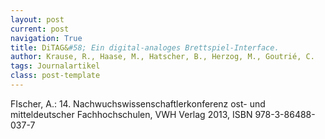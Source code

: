 ```yaml
---
layout: post
current: post
navigation: True
title: DiTAG&#58; Ein digital-analoges Brettspiel-Interface.
author: Krause, R., Haase, M., Hatscher, B., Herzog, M., Goutrié, C.
tags: Journalartikel
class: post-template
---
```


FIscher, A.: 14. Nachwuchswissenschaftlerkonferenz ost- und mitteldeutscher Fachhochschulen, VWH Verlag 2013, ISBN 978-3-86488-037-7